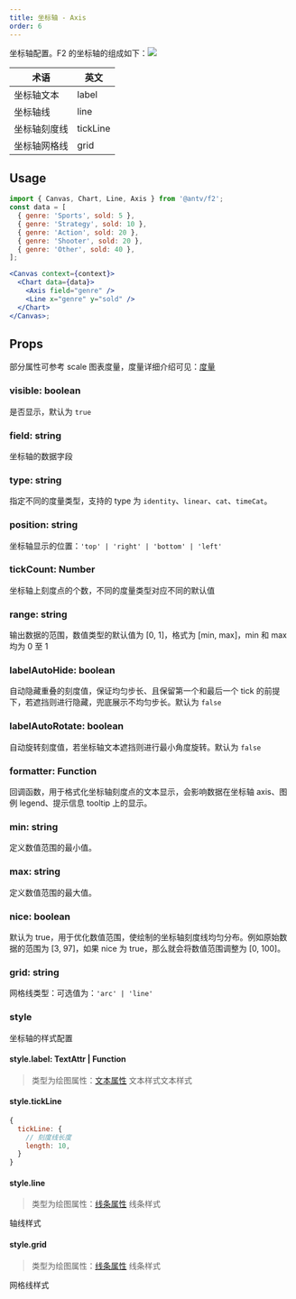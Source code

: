 ```yaml
---
title: 坐标轴 - Axis
order: 6
---
```


坐标轴配置。F2 的坐标轴的组成如下：![](https://gw.alipayobjects.com/zos/rmsportal/YhhBplZmzxzwvUBeEvPE.png#width=500)

| **术语**     | **英文** |
| ------------ | -------- |
| 坐标轴文本   | label    |
| 坐标轴线     | line     |
| 坐标轴刻度线 | tickLine |
| 坐标轴网格线 | grid     |

## Usage

```jsx
import { Canvas, Chart, Line, Axis } from '@antv/f2';
const data = [
  { genre: 'Sports', sold: 5 },
  { genre: 'Strategy', sold: 10 },
  { genre: 'Action', sold: 20 },
  { genre: 'Shooter', sold: 20 },
  { genre: 'Other', sold: 40 },
];

<Canvas context={context}>
  <Chart data={data}>
    <Axis field="genre" />
    <Line x="genre" y="sold" />
  </Chart>
</Canvas>;
```

## Props

部分属性可参考 scale 图表度量，度量详细介绍可见：[度量](/tutorial/scale.zh.md)

### visible: boolean

是否显示，默认为 `true`

### field: string

坐标轴的数据字段

### type: string

指定不同的度量类型，支持的 type 为 `identity`、`linear`、`cat`、`timeCat`。

### position: string

坐标轴显示的位置：`'top' | 'right' | 'bottom' | 'left'`

### tickCount: Number

坐标轴上刻度点的个数，不同的度量类型对应不同的默认值

### range: string

输出数据的范围，数值类型的默认值为 [0, 1]，格式为 [min, max]，min 和 max 均为 0 至 1

### labelAutoHide: boolean

自动隐藏重叠的刻度值，保证均匀步长、且保留第一个和最后一个 tick 的前提下，若遮挡则进行隐藏，兜底展示不均匀步长。默认为 `false`

### labelAutoRotate: boolean

自动旋转刻度值，若坐标轴文本遮挡则进行最小角度旋转。默认为 `false`

### formatter: Function

回调函数，用于格式化坐标轴刻度点的文本显示，会影响数据在坐标轴 axis、图例 legend、提示信息 tooltip 上的显示。

### min: string

定义数值范围的最小值。

### max: string

定义数值范围的最大值。

### nice: boolean

默认为 true，用于优化数值范围，使绘制的坐标轴刻度线均匀分布。例如原始数据的范围为 [3, 97]，如果 nice 为 true，那么就会将数值范围调整为 [0, 100]。

### grid: string

网格线类型：可选值为：`'arc' | 'line'`

### style

坐标轴的样式配置

#### style.label: TextAttr | Function

> 类型为绘图属性：[文本属性](/tutorial/shape-attrs#文本属性) 文本样式文本样式

#### style.tickLine

```js
{
  tickLine: {
    // 刻度线长度
    length: 10,
  }
}
```

#### style.line

> 类型为绘图属性：[线条属性](/tutorial/shape-attrs#线条属性) 线条样式

轴线样式

#### style.grid

> 类型为绘图属性：[线条属性](/tutorial/shape-attrs#线条属性) 线条样式

网格线样式
